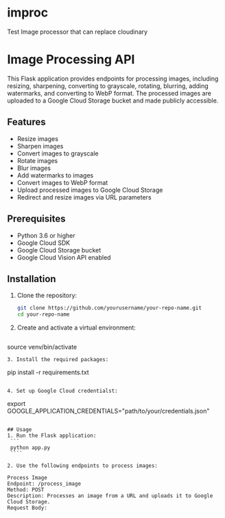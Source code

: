 # improc
Test Image processor that can replace cloudinary



# Image Processing API

This Flask application provides endpoints for processing images, including resizing, sharpening, converting to grayscale, rotating, blurring, adding watermarks, and converting to WebP format. The processed images are uploaded to a Google Cloud Storage bucket and made publicly accessible.

## Features

- Resize images
- Sharpen images
- Convert images to grayscale
- Rotate images
- Blur images
- Add watermarks to images
- Convert images to WebP format
- Upload processed images to Google Cloud Storage
- Redirect and resize images via URL parameters

## Prerequisites

- Python 3.6 or higher
- Google Cloud SDK
- Google Cloud Storage bucket
- Google Cloud Vision API enabled

## Installation

1. Clone the repository:
   ```sh
   git clone https://github.com/yourusername/your-repo-name.git
   cd your-repo-name
   ```

2. Create and activate a virtual environment:
   ```python -m venv venv
source venv/bin/activate
   ``` 
3. Install the required packages:
   ```
   pip install -r requirements.txt
   ```

4. Set up Google Cloud credentialst:
   ```
   export GOOGLE_APPLICATION_CREDENTIALS="path/to/your/credentials.json"

   ```

## Usage
1. Run the Flask application:
    ```
    python app.py
    ````

2. Use the following endpoints to process images:

Process Image
Endpoint: /process_image
Method: POST
Description: Processes an image from a URL and uploads it to Google Cloud Storage.
Request Body:
